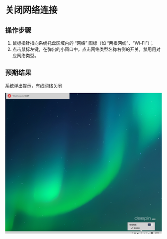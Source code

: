 # 关闭网络连接

## 操作步骤

1. 鼠标指针指向系统托盘区域内的 “网络” 图标（如 “两根网线”、“Wi-Fi”）；
2. 点击鼠标左键，在弹出的小窗口中，点击网络类型名称右侧的开关，禁用用对应网络类型。

## 预期结果

系统弹出提示，有线网络关闭

![关闭网络连接.png](./img/关闭网络连接.png)
